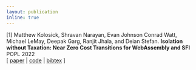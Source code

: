 ```yaml
---
layout: publication
inline: true
---
```


<tr valign="top">
<td class="bibtexnumber" align="right">
[1]
</td>
<td class="bibtexitem">
Matthew Kolosick, Shravan Narayan, Evan Johnson Conrad Watt, Michael LeMay, Deepak Garg, Ranjit Jhala, and Deian Stefan.
<b>Isolation without Taxation: Near Zero Cost Transitions for WebAssembly and SFI</b>
POPL 2022 <br> 
[ 
<a href="https://dl.acm.org/doi/pdf/10.1145/3498688">paper</a>
 | 
<a href="https://github.com/PLSysSec/zerocost_root">code</a>
 | 
<a href="https://cseweb.ucsd.edu//~dstefan/pubs/kolosick:2022:isolation.bib">bibtex</a>
]

</td>
</tr>
